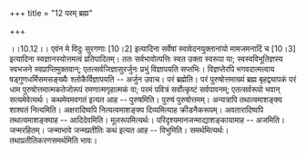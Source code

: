 +++
title = "12 परम् ब्रह्म"

+++
  
  
।।10.12।। एवंन मे विदुः सुरगणाः \[10।2\] इत्यादिना सर्वेषां
स्वावेदनयुक्तानांयो मामजमनादिं च \[10।3\] इत्यादिना स्वज्ञानस्योत्तमत्वं
प्रतिपादितम्। ततः सर्वभावोत्पत्तिः स्वत उक्ता स्वरूपा या;
स्वस्वविभूतिज्ञस्य स्वभजने स्वप्राप्तिमुक्तवान्; एतत्सर्वजिज्ञासुरर्जुनः
प्रभुं विज्ञापयति सप्तभिः। विज्ञप्तेरपि भगवदात्मत्वाय
षड्गुणधर्मिसमसङ्ख्यैः श्लोकैर्विज्ञापयति -- अर्जुन उवाच। परं ब्रह्मेति।
परं पुरुषोत्तमाख्यं ब्रह्म बृहद्व्यापकं परं धाम पुरुषोत्तमात्मकतेजोरूपं
रमणात्मगृहात्मकं वा; परमं पवित्रं सर्वोत्कृष्टं सर्वपावनम्; एतत्सर्वरूपो
भवान् सत्यमेवेत्यर्थः। कथमेवमवगतं इत्यत आह -- पुरुषमिति। पुरुषं
पुरुषोत्तमम्। अन्यत्रापि तथात्वमाशङ्क्य शाश्वतं नित्यमिति। अक्षरादिष्वपि
नित्यत्वमाशङ्क्य दिव्यमित्याह क्रीडनैकरूपम्। अवतारादिष्वपि
तथात्वमाशङ्क्याह -- आदिदेवमिति। मूलरूपमित्यर्थः।
परिदृश्यमानजन्माद्याशङ्कायामाह -- अजमिति। जन्मरहितम्। जन्माभावे
जन्मप्रतीतिः कथं इत्यत आह -- विभुमिति। समर्थमित्यर्थः।
तथाप्रतीतिकरणसमर्थमिति भावः।  
  
